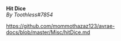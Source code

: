 **Hit Dice**  
*By Toothless#7854*  
  
https://github.com/mommothazaz123/avrae-docs/blob/master/Misc/hitDice.md